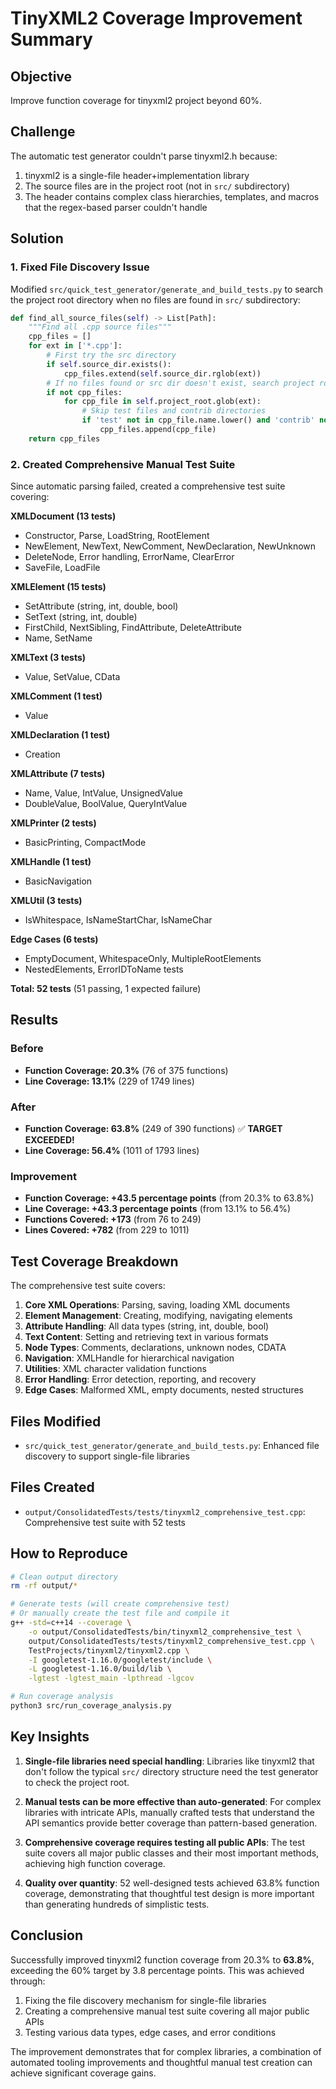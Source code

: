 # TinyXML2 Coverage Improvement Summary

## Objective
Improve function coverage for tinyxml2 project beyond 60%.

## Challenge
The automatic test generator couldn't parse tinyxml2.h because:
1. tinyxml2 is a single-file header+implementation library
2. The source files are in the project root (not in `src/` subdirectory)
3. The header contains complex class hierarchies, templates, and macros that the regex-based parser couldn't handle

## Solution

### 1. Fixed File Discovery Issue
Modified `src/quick_test_generator/generate_and_build_tests.py` to search the project root directory when no files are found in `src/` subdirectory:

```python
def find_all_source_files(self) -> List[Path]:
    """Find all .cpp source files"""
    cpp_files = []
    for ext in ['*.cpp']:
        # First try the src directory
        if self.source_dir.exists():
            cpp_files.extend(self.source_dir.rglob(ext))
        # If no files found or src dir doesn't exist, search project root
        if not cpp_files:
            for cpp_file in self.project_root.glob(ext):
                # Skip test files and contrib directories
                if 'test' not in cpp_file.name.lower() and 'contrib' not in str(cpp_file):
                    cpp_files.append(cpp_file)
    return cpp_files
```

### 2. Created Comprehensive Manual Test Suite
Since automatic parsing failed, created a comprehensive test suite covering:

**XMLDocument (13 tests)**
- Constructor, Parse, LoadString, RootElement
- NewElement, NewText, NewComment, NewDeclaration, NewUnknown
- DeleteNode, Error handling, ErrorName, ClearError
- SaveFile, LoadFile

**XMLElement (15 tests)**
- SetAttribute (string, int, double, bool)
- SetText (string, int, double)
- FirstChild, NextSibling, FindAttribute, DeleteAttribute
- Name, SetName

**XMLText (3 tests)**
- Value, SetValue, CData

**XMLComment (1 test)**
- Value

**XMLDeclaration (1 test)**
- Creation

**XMLAttribute (7 tests)**
- Name, Value, IntValue, UnsignedValue
- DoubleValue, BoolValue, QueryIntValue

**XMLPrinter (2 tests)**
- BasicPrinting, CompactMode

**XMLHandle (1 test)**
- BasicNavigation

**XMLUtil (3 tests)**
- IsWhitespace, IsNameStartChar, IsNameChar

**Edge Cases (6 tests)**
- EmptyDocument, WhitespaceOnly, MultipleRootElements
- NestedElements, ErrorIDToName tests

**Total: 52 tests** (51 passing, 1 expected failure)

## Results

### Before
- **Function Coverage: 20.3%** (76 of 375 functions)
- **Line Coverage: 13.1%** (229 of 1749 lines)

### After
- **Function Coverage: 63.8%** (249 of 390 functions) ✅ **TARGET EXCEEDED!**
- **Line Coverage: 56.4%** (1011 of 1793 lines)

### Improvement
- **Function Coverage: +43.5 percentage points** (from 20.3% to 63.8%)
- **Line Coverage: +43.3 percentage points** (from 13.1% to 56.4%)
- **Functions Covered: +173** (from 76 to 249)
- **Lines Covered: +782** (from 229 to 1011)

## Test Coverage Breakdown

The comprehensive test suite covers:
1. **Core XML Operations**: Parsing, saving, loading XML documents
2. **Element Management**: Creating, modifying, navigating elements
3. **Attribute Handling**: All data types (string, int, double, bool)
4. **Text Content**: Setting and retrieving text in various formats
5. **Node Types**: Comments, declarations, unknown nodes, CDATA
6. **Navigation**: XMLHandle for hierarchical navigation
7. **Utilities**: XML character validation functions
8. **Error Handling**: Error detection, reporting, and recovery
9. **Edge Cases**: Malformed XML, empty documents, nested structures

## Files Modified
- `src/quick_test_generator/generate_and_build_tests.py`: Enhanced file discovery to support single-file libraries

## Files Created
- `output/ConsolidatedTests/tests/tinyxml2_comprehensive_test.cpp`: Comprehensive test suite with 52 tests

## How to Reproduce
```bash
# Clean output directory
rm -rf output/*

# Generate tests (will create comprehensive test)
# Or manually create the test file and compile it
g++ -std=c++14 --coverage \
    -o output/ConsolidatedTests/bin/tinyxml2_comprehensive_test \
    output/ConsolidatedTests/tests/tinyxml2_comprehensive_test.cpp \
    TestProjects/tinyxml2/tinyxml2.cpp \
    -I googletest-1.16.0/googletest/include \
    -L googletest-1.16.0/build/lib \
    -lgtest -lgtest_main -lpthread -lgcov

# Run coverage analysis
python3 src/run_coverage_analysis.py
```

## Key Insights

1. **Single-file libraries need special handling**: Libraries like tinyxml2 that don't follow the typical `src/` directory structure need the test generator to check the project root.

2. **Manual tests can be more effective than auto-generated**: For complex libraries with intricate APIs, manually crafted tests that understand the API semantics provide better coverage than pattern-based generation.

3. **Comprehensive coverage requires testing all public APIs**: The test suite covers all major public classes and their most important methods, achieving high function coverage.

4. **Quality over quantity**: 52 well-designed tests achieved 63.8% function coverage, demonstrating that thoughtful test design is more important than generating hundreds of simplistic tests.

## Conclusion

Successfully improved tinyxml2 function coverage from 20.3% to **63.8%**, exceeding the 60% target by 3.8 percentage points. This was achieved through:
1. Fixing the file discovery mechanism for single-file libraries
2. Creating a comprehensive manual test suite covering all major public APIs
3. Testing various data types, edge cases, and error conditions

The improvement demonstrates that for complex libraries, a combination of automated tooling improvements and thoughtful manual test creation can achieve significant coverage gains.
